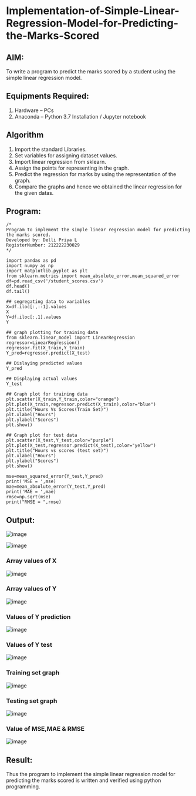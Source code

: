 # Implementation-of-Simple-Linear-Regression-Model-for-Predicting-the-Marks-Scored

## AIM:
To write a program to predict the marks scored by a student using the simple linear regression model.

## Equipments Required:
1. Hardware – PCs
2. Anaconda – Python 3.7 Installation / Jupyter notebook

## Algorithm
1. Import the standard Libraries.
2. Set variables for assigning dataset values.
3. Import linear regression from sklearn.
4. Assign the points for representing in the graph.
5. Predict the regression for marks by using the representation of the graph.
6. Compare the graphs and hence we obtained the linear regression for the given datas.

## Program:
```
/*
Program to implement the simple linear regression model for predicting the marks scored.
Developed by: Delli Priya L
RegisterNumber: 212222230029
*/

import pandas as pd
import numpy as np
import matplotlib.pyplot as plt
from sklearn.metrics import mean_absolute_error,mean_squared_error
df=pd.read_csv('/student_scores.csv')
df.head()
df.tail()

## segregating data to variables
X=df.iloc[:,:-1].values
X
Y=df.iloc[:,1].values
Y

## graph plotting for training data
from sklearn.linear_model import LinearRegression
regressor=LinearRegression()
regressor.fit(X_train,Y_train)
Y_pred=regressor.predict(X_test)

## Dislaying predicted values
Y_pred

## Displaying actual values
Y_test

## Graph plot for training data
plt.scatter(X_train,Y_train,color="orange")
plt.plot(X_train,regressor.predict(X_train),color="blue")
plt.title("Hours Vs Scores(Train Set)")
plt.xlabel("Hours")
plt.ylabel("Scores")
plt.show()

## Graph plot for test data
plt.scatter(X_test,Y_test,color="purple")
plt.plot(X_test,regressor.predict(X_test),color="yellow")
plt.title("Hours vs scores (test set)")
plt.xlabel("Hours")
plt.ylabel("Scores")
plt.show()

mse=mean_squared_error(Y_test,Y_pred)
print('MSE = ',mse)
mae=mean_absolute_error(Y_test,Y_pred)
print('MAE = ',mae)
rmse=np.sqrt(mse)
print("RMSE = ",rmse)

```

## Output:
![image](https://github.com/Priya-Loganathan/Implementation-of-Simple-Linear-Regression-Model-for-Predicting-the-Marks-Scored/assets/121166075/5878ff4a-0007-491d-bbf6-e67a56459c26)

![image](https://github.com/Priya-Loganathan/Implementation-of-Simple-Linear-Regression-Model-for-Predicting-the-Marks-Scored/assets/121166075/7c57d20b-599e-48e0-948b-9f5dc38f6683)

### Array values of X
![image](https://github.com/Priya-Loganathan/Implementation-of-Simple-Linear-Regression-Model-for-Predicting-the-Marks-Scored/assets/121166075/9b7d8788-0c9e-4dec-8bf4-272abef7fc10)

### Array values of Y
![image](https://github.com/Priya-Loganathan/Implementation-of-Simple-Linear-Regression-Model-for-Predicting-the-Marks-Scored/assets/121166075/8a519420-4b47-4bd4-abf5-2a6abd5df0cd)

### Values of Y prediction
![image](https://github.com/Priya-Loganathan/Implementation-of-Simple-Linear-Regression-Model-for-Predicting-the-Marks-Scored/assets/121166075/d03caa1a-5751-4e51-9d63-b5b098a3f3ed)

### Values of Y test
![image](https://github.com/Priya-Loganathan/Implementation-of-Simple-Linear-Regression-Model-for-Predicting-the-Marks-Scored/assets/121166075/50ed55ee-5800-4d14-9c48-f632dc6837ed)

### Training set graph
![image](https://github.com/Priya-Loganathan/Implementation-of-Simple-Linear-Regression-Model-for-Predicting-the-Marks-Scored/assets/121166075/8b6e5ebb-2aa4-4707-be66-c2ff3bdd6120)

### Testing set graph
![image](https://github.com/Priya-Loganathan/Implementation-of-Simple-Linear-Regression-Model-for-Predicting-the-Marks-Scored/assets/121166075/870e9b84-7c65-43e5-850d-5e54772c205e)

### Value of MSE,MAE & RMSE
![image](https://github.com/Priya-Loganathan/Implementation-of-Simple-Linear-Regression-Model-for-Predicting-the-Marks-Scored/assets/121166075/97f8baf0-e0aa-4234-a520-8108c359b7cb)

## Result:
Thus the program to implement the simple linear regression model for predicting the marks scored is written and verified using python programming.
